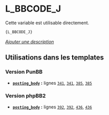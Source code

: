 # L_BBCODE_J


Cette variable est utilisable directement.

```html
{L_BBCODE_J}
```

[*Ajouter une description*](https://fa-tvars.appspot.com/var/L_BBCODE_J)

## Utilisations dans les templates

### Version PunBB
* __[`posting_body`](../tpl/var/punbb/posting_body.md#readme) :__ lignes [`341`](../tpl/src/punbb/posting_body.tpl#L341), [`341`](../tpl/src/punbb/posting_body.tpl#L341), [`385`](../tpl/src/punbb/posting_body.tpl#L385), [`385`](../tpl/src/punbb/posting_body.tpl#L385)

### Version phpBB2
* __[`posting_body`](../tpl/var/subsilver/posting_body.md#readme) :__ lignes [`392`](../tpl/src/subsilver/posting_body.tpl#L392), [`392`](../tpl/src/subsilver/posting_body.tpl#L392), [`436`](../tpl/src/subsilver/posting_body.tpl#L436), [`436`](../tpl/src/subsilver/posting_body.tpl#L436)